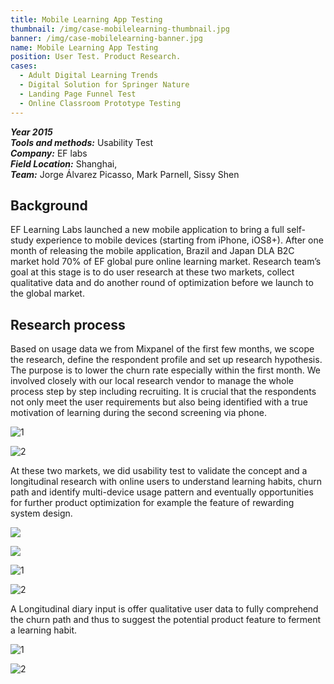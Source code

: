 ```yaml
---
title: Mobile Learning App Testing
thumbnail: /img/case-mobilelearning-thumbnail.jpg
banner: /img/case-mobilelearning-banner.jpg
name: Mobile Learning App Testing
position: User Test. Product Research.
cases:
  - Adult Digital Learning Trends
  - Digital Solution for Springer Nature
  - Landing Page Funnel Test
  - Online Classroom Prototype Testing
---
```

***Year 2015*** \
***Tools and methods:*** Usability Test \
***Company:*** EF labs\
***Field Location:*** Shanghai, \
***Team:*** Jorge Álvarez Picasso, Mark Parnell, Sissy Shen

## Background

EF Learning Labs launched a new mobile application to bring a full self-study experience to mobile devices (starting from iPhone, iOS8+). After one month of releasing the mobile application, Brazil and Japan DLA B2C market hold 70% of EF global pure online learning market. Research team’s goal at this stage is to do user research at these two markets, collect qualitative data and do another round of optimization before we launch to the global market.

## Research process

Based on usage data we from Mixpanel of the first few months, we scope the research, define the respondent profile and set up research hypothesis. The purpose is to lower the churn rate especially within the first month. We involved closely with our local research vendor to manage the whole process step by step including recruiting. It is crucial that the respondents not only meet the user requirements but also being identified with a true motivation of learning during the second screening via phone.

![1](/img/case-mobilelearning-1.png)

![2](/img/case-mobilelearning-3.png)

At these two markets, we did usability test to validate the concept and a longitudinal research with online users to understand learning habits, churn path and identify multi-device usage pattern and eventually opportunities for further product optimization for example the feature of rewarding system design.

![](/img/case-mobilelearning-6.png)

![](/img/case-mobilelearning-7.png)

![1](/img/case-mobilelearning-8.jpg)

![2](/img/case-mobilelearning-9.png)

A Longitudinal diary input is offer qualitative user data to fully comprehend the churn path and thus to suggest the potential product feature to ferment a learning habit.

![1](/img/case-mobilelearning-2.jpg)

![2](/img/case-mobilelearning-5.png)
